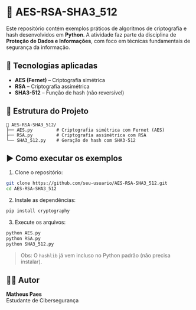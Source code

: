 # 🔐 AES-RSA-SHA3_512

Este repositório contém exemplos práticos de algoritmos de criptografia e hash desenvolvidos em **Python**. A atividade faz parte da disciplina de **Proteção de Dados e Informações**, com foco em técnicas fundamentais de segurança da informação.

## 🧠 Tecnologias aplicadas

- **AES (Fernet)** – Criptografia simétrica
- **RSA** – Criptografia assimétrica
- **SHA3-512** – Função de hash (não reversível)

## 📂 Estrutura do Projeto

```
📁 AES-RSA-SHA3_512/
├── AES.py         # Criptografia simétrica com Fernet (AES)
├── RSA.py         # Criptografia assimétrica com RSA
└── SHA3_512.py    # Geração de hash com SHA3-512
```

## ▶️ Como executar os exemplos

1. Clone o repositório:

```bash
git clone https://github.com/seu-usuario/AES-RSA-SHA3_512.git
cd AES-RSA-SHA3_512
```

2. Instale as dependências:

```bash
pip install cryptography
```

3. Execute os arquivos:

```bash
python AES.py
python RSA.py
python SHA3_512.py
```

> Obs: O `hashlib` já vem incluso no Python padrão (não precisa instalar).

## 👨‍💻 Autor

**Matheus Paes**  
Estudante de Cibersegurança